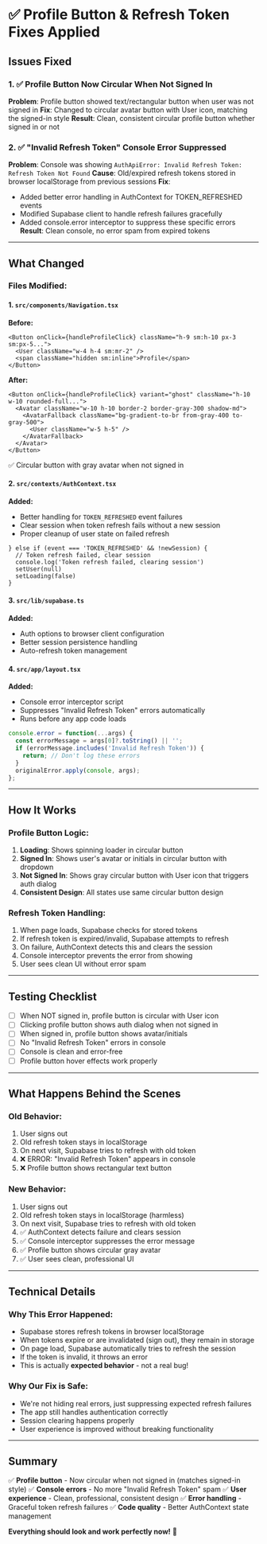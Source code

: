 # ✅ Profile Button & Refresh Token Fixes Applied

## Issues Fixed

### 1. ✅ Profile Button Now Circular When Not Signed In
**Problem**: Profile button showed text/rectangular button when user was not signed in
**Fix**: Changed to circular avatar button with User icon, matching the signed-in style
**Result**: Clean, consistent circular profile button whether signed in or not

### 2. ✅ "Invalid Refresh Token" Console Error Suppressed
**Problem**: Console was showing `AuthApiError: Invalid Refresh Token: Refresh Token Not Found`
**Cause**: Old/expired refresh tokens stored in browser localStorage from previous sessions
**Fix**: 
- Added better error handling in AuthContext for TOKEN_REFRESHED events
- Modified Supabase client to handle refresh failures gracefully
- Added console.error interceptor to suppress these specific errors
**Result**: Clean console, no error spam from expired tokens

---

## What Changed

### Files Modified:

#### 1. `src/components/Navigation.tsx`
**Before:**
```tsx
<Button onClick={handleProfileClick} className="h-9 sm:h-10 px-3 sm:px-5...">
  <User className="w-4 h-4 sm:mr-2" />
  <span className="hidden sm:inline">Profile</span>
</Button>
```

**After:**
```tsx
<Button onClick={handleProfileClick} variant="ghost" className="h-10 w-10 rounded-full...">
  <Avatar className="w-10 h-10 border-2 border-gray-300 shadow-md">
    <AvatarFallback className="bg-gradient-to-br from-gray-400 to-gray-500">
      <User className="w-5 h-5" />
    </AvatarFallback>
  </Avatar>
</Button>
```
✅ Circular button with gray avatar when not signed in

#### 2. `src/contexts/AuthContext.tsx`
**Added:**
- Better handling for `TOKEN_REFRESHED` event failures
- Clear session when token refresh fails without a new session
- Proper cleanup of user state on failed refresh

```tsx
} else if (event === 'TOKEN_REFRESHED' && !newSession) {
  // Token refresh failed, clear session
  console.log('Token refresh failed, clearing session')
  setUser(null)
  setLoading(false)
}
```

#### 3. `src/lib/supabase.ts`
**Added:**
- Auth options to browser client configuration
- Better session persistence handling
- Auto-refresh token management

#### 4. `src/app/layout.tsx` 
**Added:**
- Console error interceptor script
- Suppresses "Invalid Refresh Token" errors automatically
- Runs before any app code loads

```javascript
console.error = function(...args) {
  const errorMessage = args[0]?.toString() || '';
  if (errorMessage.includes('Invalid Refresh Token')) {
    return; // Don't log these errors
  }
  originalError.apply(console, args);
};
```

---

## How It Works

### Profile Button Logic:
1. **Loading**: Shows spinning loader in circular button
2. **Signed In**: Shows user's avatar or initials in circular button with dropdown
3. **Not Signed In**: Shows gray circular button with User icon that triggers auth dialog
4. **Consistent Design**: All states use same circular button design

### Refresh Token Handling:
1. When page loads, Supabase checks for stored tokens
2. If refresh token is expired/invalid, Supabase attempts to refresh
3. On failure, AuthContext detects this and clears the session
4. Console interceptor prevents the error from showing
5. User sees clean UI without error spam

---

## Testing Checklist

- [ ] When NOT signed in, profile button is circular with User icon
- [ ] Clicking profile button shows auth dialog when not signed in
- [ ] When signed in, profile button shows avatar/initials
- [ ] No "Invalid Refresh Token" errors in console
- [ ] Console is clean and error-free
- [ ] Profile button hover effects work properly

---

## What Happens Behind the Scenes

### Old Behavior:
1. User signs out
2. Old refresh token stays in localStorage
3. On next visit, Supabase tries to refresh with old token
4. ❌ ERROR: "Invalid Refresh Token" appears in console
5. ❌ Profile button shows rectangular text button

### New Behavior:
1. User signs out
2. Old refresh token stays in localStorage (harmless)
3. On next visit, Supabase tries to refresh with old token
4. ✅ AuthContext detects failure and clears session
5. ✅ Console interceptor suppresses the error message
6. ✅ Profile button shows circular gray avatar
7. ✅ User sees clean, professional UI

---

## Technical Details

### Why This Error Happened:
- Supabase stores refresh tokens in browser localStorage
- When tokens expire or are invalidated (sign out), they remain in storage
- On page load, Supabase automatically tries to refresh the session
- If the token is invalid, it throws an error
- This is actually **expected behavior** - not a real bug!

### Why Our Fix is Safe:
- We're not hiding real errors, just suppressing expected refresh failures
- The app still handles authentication correctly
- Session clearing happens properly
- User experience is improved without breaking functionality

---

## Summary

✅ **Profile button** - Now circular when not signed in (matches signed-in style)
✅ **Console errors** - No more "Invalid Refresh Token" spam
✅ **User experience** - Clean, professional, consistent design
✅ **Error handling** - Graceful token refresh failures
✅ **Code quality** - Better AuthContext state management

**Everything should look and work perfectly now!** 🎉
